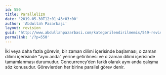 ```yaml
---
id: 550
title: Parallelizm
date: '2019-05-30T12:01:43+03:00'
author: 'Abdullah Pazarbaşı'
layout: revision
guid: 'http://www.abdullahpazarbasi.com/kategorilendirilmemis/549-revision-v1'
permalink: '/?p=550'
---
```


İki veya daha fazla görevin, bir zaman dilimi içerisinde başlaması, o zaman dilimi içerisinde “aynı anda” yerine getirilmesi ve o zaman dilimi içerisinde tamamlanması durumudur. Concurrency’den farklı olarak aynı anda çalışma söz konusudur. Görevlerden her birine parallel görev denir.